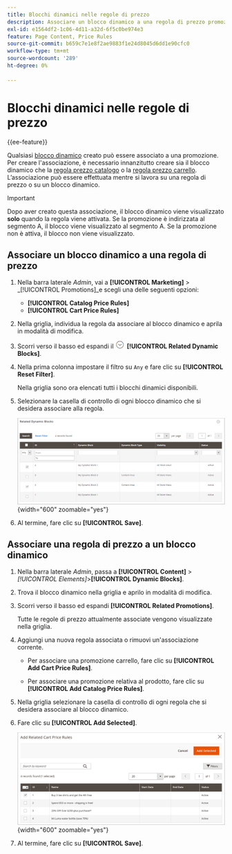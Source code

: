 ```yaml
---
title: Blocchi dinamici nelle regole di prezzo
description: Associare un blocco dinamico a una regola di prezzo promozionale.
exl-id: e1564df2-1c06-4d11-a32d-6f5c0be974e3
feature: Page Content, Price Rules
source-git-commit: b659c7e1e8f2ae9883f1e24d8045d6dd1e90cfc0
workflow-type: tm+mt
source-wordcount: '289'
ht-degree: 0%

---
```


# Blocchi dinamici nelle regole di prezzo

{{ee-feature}}

Qualsiasi [blocco dinamico](dynamic-blocks.md) creato può essere associato a una promozione. Per creare l&#39;associazione, è necessario innanzitutto creare sia il blocco dinamico che la [regola prezzo catalogo](../merchandising-promotions/price-rules-catalog.md) o la [regola prezzo carrello](../merchandising-promotions/price-rules-cart.md). L’associazione può essere effettuata mentre si lavora su una regola di prezzo o su un blocco dinamico.

>[!IMPORTANT]
>
>Dopo aver creato questa associazione, il blocco dinamico viene visualizzato **solo** quando la regola viene attivata. Se la promozione è indirizzata al segmento A, il blocco viene visualizzato al segmento A. Se la promozione non è attiva, il blocco non viene visualizzato.

## Associare un blocco dinamico a una regola di prezzo

1. Nella barra laterale _Admin_, vai a **[!UICONTROL Marketing]** > _[!UICONTROL Promotions]_e scegli una delle seguenti opzioni:

   - **[!UICONTROL Catalog Price Rules]**
   - **[!UICONTROL Cart Price Rules]**

1. Nella griglia, individua la regola da associare al blocco dinamico e aprila in modalità di modifica.

1. Scorri verso il basso ed espandi il ![selettore di espansione](../assets/icon-display-expand.png) **[!UICONTROL Related Dynamic Blocks]**.

1. Nella prima colonna impostare il filtro su `Any` e fare clic su **[!UICONTROL Reset Filter]**.

   Nella griglia sono ora elencati tutti i blocchi dinamici disponibili.

1. Selezionare la casella di controllo di ogni blocco dinamico che si desidera associare alla regola.

   ![Aggiunta di blocchi dinamici selezionati](./assets/price-rule-cart-related-dynamic-blocks-any.png){width="600" zoomable="yes"}

1. Al termine, fare clic su **[!UICONTROL Save]**.

## Associare una regola di prezzo a un blocco dinamico

1. Nella barra laterale _Admin_, passa a **[!UICONTROL Content]** > _[!UICONTROL Elements]_>**[!UICONTROL Dynamic Blocks]**.

1. Trova il blocco dinamico nella griglia e aprilo in modalità di modifica.

1. Scorri verso il basso ed espandi **[!UICONTROL Related Promotions]**.

   Tutte le regole di prezzo attualmente associate vengono visualizzate nella griglia.

1. Aggiungi una nuova regola associata o rimuovi un&#39;associazione corrente.

   - Per associare una promozione carrello, fare clic su **[!UICONTROL Add Cart Price Rules]**.

   - Per associare una promozione relativa al prodotto, fare clic su **[!UICONTROL Add Catalog Price Rules]**.

1. Nella griglia selezionare la casella di controllo di ogni regola che si desidera associare al blocco dinamico.

1. Fare clic su **[!UICONTROL Add Selected]**.

   ![Aggiunta delle regole di prezzo selezionate a un blocco dinamico](./assets/pb-dynamic-block-add-related-cart-price-rules.png){width="600" zoomable="yes"}

1. Al termine, fare clic su **[!UICONTROL Save]**.
